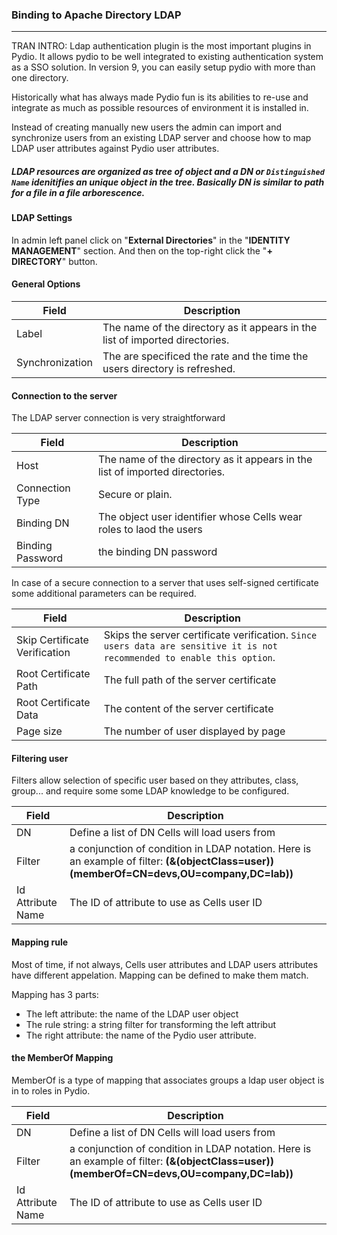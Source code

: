 ### Binding to Apache Directory LDAP 
_____________________________________



TRAN INTRO: Ldap authentication plugin is the most important plugins in Pydio. It allows pydio to be well integrated to existing authentication system as a SSO solution.
In version 9, you can easily setup pydio with more than one directory.

Historically what has always made Pydio fun is its abilities to re-use and integrate as much as possible resources of environment it is installed in.

Instead of creating manually new users the admin can import and synchronize users from an existing LDAP server and choose how to map LDAP user attributes against Pydio user attributes.


##### LDAP resources are organized as tree of object and a DN or `Distinguished Name` idenitifies an unique object in the tree. Basically DN is similar to path for a file in a file arborescence.


#### LDAP Settings 

In admin left panel click on "**External Directories**" in the "**IDENTITY MANAGEMENT**" section. And then on the top-right click the "**+ DIRECTORY**" button.


#### **General Options**

|Field| Description|
------|-------------
Label |The name of the directory as it appears in the list of imported directories.
Synchronization| The are specificed the rate and the time the users directory is refreshed.


#### **Connection to the server**

The LDAP server connection is very straightforward

|Field| Description|
------|-------------
Host |The name of the directory as it appears in the list of imported directories.
Connection Type| Secure or plain.
Binding DN | The object user identifier whose Cells wear roles to laod the users
Binding Password| the binding DN password


In case of a secure connection to a server that uses self-signed certificate some additional parameters can be required.

|Field| Description|
------|-------------
Skip Certificate Verification | Skips the server certificate verification. `Since users data are sensitive it is not recommended to enable this option`. 
Root Certificate Path| The full path of the server certificate
Root Certificate Data| The content of the server certificate
Page size| The number of user displayed by page


#### Filtering user

Filters allow selection of specific user based on they attributes, class, group... and require some some LDAP knowledge to be configured.


|Field| Description|
------|-------------
DN | Define a list of DN Cells will load users from 
Filter| a conjunction of condition in LDAP notation. Here is an example of filter: **(&(objectClass=user)) (memberOf=CN=devs,OU=company,DC=lab))**
Id Attribute Name| The ID of attribute to use as Cells user ID


#### Mapping rule

Most of time, if not always, Cells user attributes and LDAP users attributes have different appelation. Mapping can be defined to make them match.

Mapping has 3 parts:

* The left attribute: the name of the LDAP user object
* The rule string: a string filter for transforming the left attribut
* The right attribute: the name of the Pydio user attribute.


#### the MemberOf Mapping

MemberOf is a type of mapping that associates groups a ldap user object is in to roles in Pydio.

|Field| Description|
------|-------------
DN | Define a list of DN Cells will load users from 
Filter| a conjunction of condition in LDAP notation. Here is an example of filter: **(&(objectClass=user)) (memberOf=CN=devs,OU=company,DC=lab))**
Id Attribute Name| The ID of attribute to use as Cells user ID